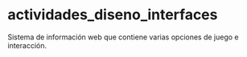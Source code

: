 # actividades_diseno_interfaces
Sistema de información web que contiene varias opciones de juego e interacción.
